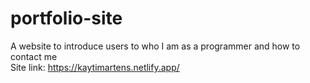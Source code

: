 # portfolio-site
A website to introduce users to who I am as a programmer and how to contact me <br />
Site link: https://kaytimartens.netlify.app/
